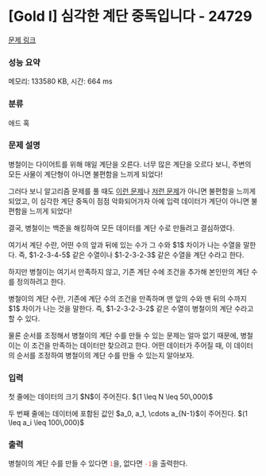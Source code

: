 # [Gold I] 심각한 계단 중독입니다 - 24729 

[문제 링크](https://www.acmicpc.net/problem/24729) 

### 성능 요약

메모리: 133580 KB, 시간: 664 ms

### 분류

애드 혹

### 문제 설명

<p>병철이는 다이어트를 위해 매일 계단을 오른다. 너무 많은 계단을 오르다 보니, 주변의 모든 사물이 계단형이 아니면 불편함을 느끼게 되었다!</p>

<p>그러다 보니 알고리즘 문제를 풀 때도 <a href="/problem/10844">이런 문제</a>나 <a href="/problem/1562">저런 문제</a>가 아니면 불편함을 느끼게 되었고, 이 심각한 계단 중독이 점점 악화되어가자 아예 입력 데이터가 계단이 아니면 불편함을 느끼게 되었다!</p>

<p>결국, 병철이는 백준을 해킹하여 모든 데이터를 계단 수로 만들려고 결심하였다.</p>

<p>여기서 계단 수란, 어떤 수의 앞과 뒤에 있는 수가 그 수와 $1$ 차이가 나는 수열을 말한다. 즉, $1-2-3-4-5$ 같은 수열이나 $1-2-3-2-3$ 같은 수열을 계단 수라고 한다.</p>

<p>하지만 병철이는 여기서 만족하지 않고, 기존 계단 수에 조건을 추가해 본인만의 계단 수를 정의하려고 한다.</p>

<p>병철이의 계단 수란, 기존에 계단 수의 조건을 만족하며 맨 앞의 수와 맨 뒤의 수까지 $1$ 차이가 나는 것을 말한다. 즉, $1-2-3-2-3-2$ 같은 수열이 병철이의 계단 수라고 할 수 있다.</p>

<p>물론 순서를 조정해서 병철이의 계단 수를 만들 수 있는 문제는 얼마 없기 때문에, 병철이는 이 조건을 만족하는 데이터만 찾으려고 한다. 어떤 데이터가 주어질 때, 이 데이터의 순서를 조정하여 병철이의 계단 수를 만들 수 있는지 알아보자.</p>

### 입력 

 <p>첫 줄에는 데이터의 크기 $N$이 주어진다. $(1 \leq N \leq 50\,000)$</p>

<p>두 번째 줄에는 데이터에 포함된 값인 $a_0, a_1, \cdots a_{N-1}$이 주어진다. $(1 \leq a_i \leq 100\,000)$</p>

### 출력 

 <p>병철이의 계단 수를 만들 수 있다면 <span style="color:#e74c3c;"><code>1</code></span>을, 없다면 <span style="color:#e74c3c;"><code>-1</code></span>을 출력한다.</p>


